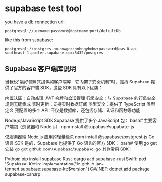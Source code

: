 # supabase test tool

you have a db connection url:

```
postgresql://usename:password@hostname:port/defaultDb
```

like this from supabase:

```
postgresql://postgres.rxuonwgooconbnqyhxbw:password@aws-0-ap-southeast-1.pooler.supabase.com:5432/postgres

```

## Supabase 客户端库说明
当我说"最好使用其提供的客户端库，它内置了安全机制"时，是指 Supabase 提供了官方的客户端 SDK，这些 SDK 具有以下优势：

内置认证：自动处理 JWT 令牌和会话管理
行级安全：与 Supabase 的行级安全规则无缝集成
实时更新：支持实时数据订阅
类型安全：提供了 TypeScript 类型定义
预配置的多个 API: 不仅是数据库，还包括存储、认证和函数等功能

Node.js/JavaScript SDK
Supabase 提供了多个 JavaScript 包：
bash# 主要客户端包（浏览器和 Node.js）
npm install @supabase/supabase-js

仅服务器端 Node.js 应用的轻量级包
npm install @supabase/postgrest-js
Go 语言 SDK
是的，Supabase 也提供了 Go 语言的官方 SDK：
bash# 使用 go get 安装
go get github.com/supabase/supabase-go
其他常用 SDK：

Python: pip install supabase
Rust: cargo add supabase-rust
Swift: pod 'Supabase'
Kotlin: implementation("io.github.jan-tennert.supabase:supabase-kt:$version")
C#/.NET: dotnet add package supabase-csharp